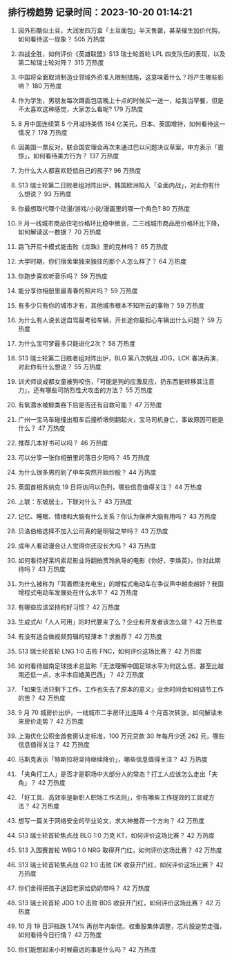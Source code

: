 
## 排行榜趋势 记录时间：2023-10-20 01:14:21
  
  1. 因外形酷似土豆，大润发四万盒「土豆面包」半天售罄，甚至催生加价代购，如何看待这一现象？ 505 万热度
    
  2. 四战全胜，如何评价《英雄联盟》S13 瑞士轮首轮 LPL 四支队伍的表现，以及第二轮瑞士轮对阵？ 315 万热度
    
  3. 中国将全面取消制造业领域外资准入限制措施，这意味着什么？将产生哪些影响？ 180 万热度
    
  4. 作为学生，男朋友每次蹲面包店晚上十点的时候买一送一，给我当早餐，但是不太喜欢这种感觉，大家怎么看呢? 179 万热度
    
  5. 8 月中国连续第 5 个月减持美债 164 亿美元，日本、英国增持，如何看待这一情况？ 178 万热度
    
  6. 因美国一票反对，联合国安理会再次未通过巴以问题决议草案，中方表示「震惊」，如何看待美方行为？ 137 万热度
    
  7. 为什么大人都喜欢贬低自己的孩子? 96 万热度
    
  8. S13 瑞士轮第二日败者组对阵出炉，韩国欧洲陷入「全面内战」，对此你有什么想说？ 93 万热度
    
  9. 你最想取代哪个动漫/游戏/小说/漫画里的哪一个角色? 80 万热度
    
  10. 9 月一线城市商品住宅价格环比稳中微涨，二三线城市商品房价格环比下降，如何解读这一数据？ 70 万热度
    
  11. 路飞开尼卡模式能击败《龙珠》里的克林吗？ 65 万热度
    
  12. 大学时期，你们宿舍里独来独往的那个人怎么样了？ 64 万热度
    
  13. 你跑步喜欢听音乐吗？ 59 万热度
    
  14. 能分享你相册里最青春的照片吗？ 59 万热度
    
  15. 有多少只有你的城市才有，其他城市根本不知所云的事物？ 59 万热度
    
  16. 为什么有人说长途自驾最考验车辆，开长途你最担心车辆出什么问题？ 59 万热度
    
  17. 为什么宝可梦最多只能进化2次？ 58 万热度
    
  18. S13 瑞士轮第二日胜者组对阵出炉，BLG 第八次挑战 JDG，LCK 春决再演，对此你有什么想说？ 55 万热度
    
  19. 训犬师谈成都女童被狗咬伤，「可能是狗的应激反应，扔东西能转移其注意力」，还有哪些可防烈性犬攻击的方法？ 55 万热度
    
  20. 有氧潜水被鲸类吞下后是否还有自救可能？ 47 万热度
    
  21. 广州一宝马车碰撞出租车后撞桥墩侧翻起火，宝马司机身亡，事故原因可能是什么？ 47 万热度
    
  22. 推荐几本好书可以吗？ 46 万热度
    
  23. 可以分享一张你相册里的落日夕阳吗？ 45 万热度
    
  24. 为什么很多男的到了中年突然开始炒股？ 44 万热度
    
  25. 英国首相苏纳克 19 日将访问以色列，哪些信息值得关注？ 44 万热度
    
  26. 上联：东坡居士，下联对什么？ 43 万热度
    
  27. 记忆、睡眠、情绪和大脑有什么关系？你认为保养大脑有用吗？ 43 万热度
    
  28. 贝洛伯格选择不加入公司真的是明智之举吗？ 43 万热度
    
  29. 成年人看动漫会让人觉得你还没长大吗？ 43 万热度
    
  30. 如何看待好莱坞索尼影业将翻拍贾玲执导的电影《你好，李焕英》，你对此期待吗？ 43 万热度
    
  31. 为什么被称为「背着燃油充电宝」的增程式电动车在争议声中越卖越好？我国增程式电动车发展处在什么水平？ 42 万热度
    
  32. 有哪些应该坚持的好习惯？ 42 万热度
    
  33. 生成式AI「人人可用」的时代要来了么？企业和开发者该怎么做？ 42 万热度
    
  34. 有没有适合做视频剪辑的轻薄本？求推荐？ 42 万热度
    
  35. S13 瑞士轮首轮 LNG 1:0 击败 FNC，如何评价这场比赛？ 42 万热度
    
  36. 如何看待越南足球技术总监称「无法理解中国足球水平为何这么低，甚至比越南还低一点，水平本应媲美巴西」？ 42 万热度
    
  37. 「如果生活只剩下工作，工作也失去了原本的意义」业余时间会如何调节工作的苦？ 42 万热度
    
  38. 9 月 70 城房价出炉，一线城市二手房环比连降 4 个月首次转涨，如何解读未来房价走势？ 42 万热度
    
  39. 上海优化公积金首套房认定标准，100 万元贷款 30 年每月少还 262 元，哪些信息值得关注？ 42 万热度
    
  40. 马斯克表示「特斯拉将坚持继续降价」，哪些信息值得关注？ 42 万热度
    
  41. 「夹角打工人」是否才是职场中大部分人的常态？打工人应该怎么走出「夹角」？ 42 万热度
    
  42. 「好工具、高效率是新职人职场工作法则」，你有哪些工作提效的工具或方法？ 42 万热度
    
  43. 想写一篇关于网络安全的毕业论文，求大神推荐一个方向？ 42 万热度
    
  44. S13 瑞士轮首轮焦点战 BLG 1:0 力克 KT，如何评价这场比赛？ 42 万热度
    
  45. S13 入围赛首轮 WBG 1:0 NRG 取得开门红，如何评价这场比赛？ 42 万热度
    
  46. S13 瑞士轮首轮焦点战 G2 1:0 击败 DK 收获开门红，如何评价这场比赛？ 42 万热度
    
  47. 你们舍得把孩子送回老家给奶奶带吗？ 42 万热度
    
  48. S13 瑞士轮首轮 JDG 1:0 击败 BDS 收获开门红，如何评价这场比赛？ 42 万热度
    
  49. 10 月 19 日沪指跌 1.74% 再创年内新低，权重股集体调整，芯片股逆势走强，如何看待今日行情？ 42 万热度
    
  50. 你们能想起来小时候最远的事是什么吗？ 42 万热度
    